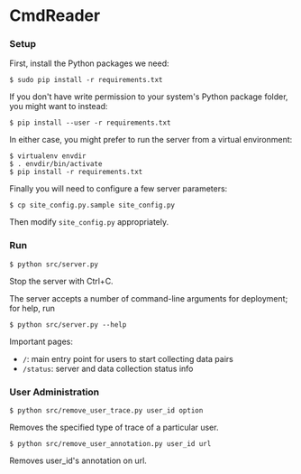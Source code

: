# CmdReader

### Setup

First, install the Python packages we need:

    $ sudo pip install -r requirements.txt

If you don't have write permission to your system's Python package folder, you
might want to instead:

    $ pip install --user -r requirements.txt

In either case, you might prefer to run the server from a virtual environment:

    $ virtualenv envdir
    $ . envdir/bin/activate
    $ pip install -r requirements.txt

Finally you will need to configure a few server parameters:

    $ cp site_config.py.sample site_config.py

Then modify `site_config.py` appropriately.

### Run

    $ python src/server.py

Stop the server with Ctrl+C.

The server accepts a number of command-line arguments for deployment; for help,
run

    $ python src/server.py --help

Important pages:

 - `/`: main entry point for users to start collecting data pairs
 - `/status`: server and data collection status info

### User Administration

    $ python src/remove_user_trace.py user_id option
    
Removes the specified type of trace of a particular user.

    $ python src/remove_user_annotation.py user_id url
    
Removes user_id's annotation on url.
